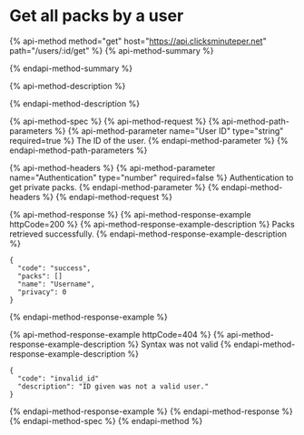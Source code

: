 # Get all packs by a user

{% api-method method="get" host="https://api.clicksminuteper.net" path="/users/:id/get" %}
{% api-method-summary %}

{% endapi-method-summary %}

{% api-method-description %}

{% endapi-method-description %}

{% api-method-spec %}
{% api-method-request %}
{% api-method-path-parameters %}
{% api-method-parameter name="User ID" type="string" required=true %}
The ID of the user.
{% endapi-method-parameter %}
{% endapi-method-path-parameters %}

{% api-method-headers %}
{% api-method-parameter name="Authentication" type="number" required=false %}
Authentication to get private packs.
{% endapi-method-parameter %}
{% endapi-method-headers %}
{% endapi-method-request %}

{% api-method-response %}
{% api-method-response-example httpCode=200 %}
{% api-method-response-example-description %}
Packs retrieved successfully.
{% endapi-method-response-example-description %}

```text
{    
  "code": "success",
  "packs": []
  "name": "Username",
  "privacy": 0
}
```
{% endapi-method-response-example %}

{% api-method-response-example httpCode=404 %}
{% api-method-response-example-description %}
Syntax was not valid
{% endapi-method-response-example-description %}

```text
{    
  "code": "invalid_id"
  "description": "ID given was not a valid user."
}
```
{% endapi-method-response-example %}
{% endapi-method-response %}
{% endapi-method-spec %}
{% endapi-method %}

